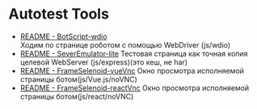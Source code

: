 # Autotest Tools

- [README - BotScript-wdio](BotScript-wdio/README.md)  
    Ходим по странице роботом с помощью WebDriver (js/wdio)
- [README - SeverEmulator-lite](SeverEmulator-productionPage/README.md)
    Тестовая страница как точная копия целевой WebServer (js/express)(это кеш, не har)
- [README - FrameSelenoid-vueVnc](FrameSelenoid-vueVnc/README.md)
    Окно просмотра исполняемой страницы ботом(js/Vue.js/noVNC)
- [README - FrameSelenoid-reactVnc](FrameSelenoid-reactVnc/README.md)
    Окно просмотра исполняемой страницы ботом(js/react/noVNC)
    